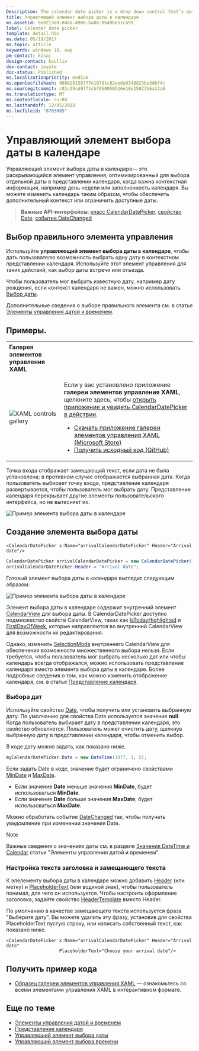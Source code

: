 ```yaml
---
Description: The calendar date picker is a drop down control that’s optimized for picking a single date from a calendar view where contextual information like the day of the week or fullness of the calendar is important.
title: Управляющий элемент выбора даты в календаре
ms.assetid: 9e0213e0-046a-4906-ba86-0b49be51ca99
label: Calendar date picker
template: detail.hbs
ms.date: 05/19/2017
ms.topic: article
keywords: windows 10, uwp
pm-contact: kisai
design-contact: ksulliv
dev-contact: joyate
doc-status: Published
ms.localizationpriority: medium
ms.openlocfilehash: 960628156777e18781c82eeda9348823be3dbf4c
ms.sourcegitcommit: c01c29cd97f1cbf050950526e18e15823b6a12a0
ms.translationtype: MT
ms.contentlocale: ru-RU
ms.lasthandoff: 12/05/2018
ms.locfileid: "8703065"
---
```

# <a name="calendar-date-picker"></a>Управляющий элемент выбора даты в календаре

 

Управляющий элемент выбора даты в календаре— это раскрывающийся элемент управления, оптимизированный для выбора отдельной даты в представлении календаря, когда важна контекстная информация, например день недели или заполненность календаря. Вы можете изменить календарь таким образом, чтобы обеспечить дополнительный контекст или ограничить доступные даты.

> **Важные API-интерфейсы**: [класс CalendarDatePicker](https://msdn.microsoft.com/library/windows/apps/xaml/windows.ui.xaml.controls.calendardatepicker.aspx), [свойство Date](https://msdn.microsoft.com/library/windows/apps/xaml/windows.ui.xaml.controls.calendardatepicker.date.aspx), [событие DateChanged](https://msdn.microsoft.com/library/windows/apps/xaml/windows.ui.xaml.controls.calendardatepicker.datechanged.aspx)


## <a name="is-this-the-right-control"></a>Выбор правильного элемента управления
Используйте **управляющий элемент выбора даты в календаре**, чтобы дать пользователю возможность выбрать одну дату в контекстном представлении календаря. Используйте этот элемент управления для таких действий, как выбор даты встречи или отъезда.

Чтобы пользователь мог выбрать известную дату, например дату рождения, если контекст календаря не важен, можно использовать [Выбор даты](date-picker.md).

Дополнительные сведения о выборе правильного элемента см. в статье [Элементы управления датой и временем](date-and-time.md).

## <a name="examples"></a>Примеры.

<table>
<th align="left">Галерея элементов управления XAML<th>
<tr>
<td><img src="images/xaml-controls-gallery-sm.png" alt="XAML controls gallery"></img></td>
<td>
    <p>Если у вас установлено приложение <strong style="font-weight: semi-bold">галереи элементов управления XAML</strong>, щелкните здесь, чтобы <a href="xamlcontrolsgallery:/item/CalendarDatePicker">открыть приложение и увидеть CalendarDatePicker в действии</a>.</p>
    <ul>
    <li><a href="https://www.microsoft.com/store/productId/9MSVH128X2ZT">Скачать приложение галереи элементов управления XAML (Microsoft Store)</a></li>
    <li><a href="https://github.com/Microsoft/Windows-universal-samples/tree/master/Samples/XamlUIBasics">Получить исходный код (GitHub)</a></li>
    </ul>
</td>
</tr>
</table>

Точка входа отображает замещающий текст, если дата не была установлена; в противном случае отображается выбранная дата. Когда пользователь выбирает точку входа, представление календаря развертывается, чтобы пользователь мог выбрать дату. Представление календаря перекрывает другие элементы пользовательского интерфейса, но не вытесняет их.

![Пример элемента выбора даты в календаре](images/calendar-date-picker-2-views.png)

## <a name="create-a-date-picker"></a>Создание элемента выбора даты

```xaml
<CalendarDatePicker x:Name="arrivalCalendarDatePicker" Header="Arrival date"/>
```

```csharp
CalendarDatePicker arrivalCalendarDatePicker = new CalendarDatePicker();
arrivalCalendarDatePicker.Header = "Arrival date";
```

Готовый элемент выбора даты в календаре выглядит следующим образом:

![Пример элемента выбора даты в календаре](images/calendar-date-picker-closed.png)

Элемент выбора даты в календаре содержит внутренний элемент [CalendarView](https://msdn.microsoft.com/library/windows/apps/xaml/windows.ui.xaml.controls.calendarview.aspx) для выбора даты. В CalendarDatePicker доступно подмножество свойств CalendarView, таких как [IsTodayHighlighted](https://msdn.microsoft.com/library/windows/apps/xaml/windows.ui.xaml.controls.calendardatepicker.istodayhighlighted.aspx) и [FirstDayOfWeek](https://msdn.microsoft.com/library/windows/apps/xaml/windows.ui.xaml.controls.calendardatepicker.firstdayofweek.aspx), которые направляются во внутренний CalendarView для возможности их редактирования. 

Однако, изменить [SelectionMode](https://msdn.microsoft.com/library/windows/apps/xaml/windows.ui.xaml.controls.calendarview.selectionmode.aspx) внутреннего CalendarView для обеспечения возможности множественного выбора нельзя. Если требуется, чтобы пользователь мог выбрать несколько дат или чтобы календарь всегда отображался, можно использовать представление календаря вместо элемента выбора даты в календаре. Более подробные сведения о том, как можно изменить отображение календаря, см. в статье [Представление календаря](calendar-view.md).

### <a name="selecting-dates"></a>Выбора дат

Используйте свойство [Date](https://msdn.microsoft.com/library/windows/apps/xaml/windows.ui.xaml.controls.calendardatepicker.date.aspx), чтобы получить или установить выбранную дату. По умолчанию для свойства Date используется значение **null**. Когда пользователь выбирает дату в представлении календаря, это свойство обновляется. Пользователь может очистить дату, щелкнув выбранную дату в представлении календаря, чтобы отменить выбор. 

В коде дату можно задать, как показано ниже.

```csharp
myCalendarDatePicker.Date = new DateTime(1977, 1, 5);
```

Если задать Date в коде, значение будет ограничено свойствами [MinDate](https://msdn.microsoft.com/library/windows/apps/xaml/windows.ui.xaml.controls.calendardatepicker.mindate.aspx) и [MaxDate](https://msdn.microsoft.com/library/windows/apps/xaml/windows.ui.xaml.controls.calendardatepicker.maxdate.aspx).
- Если значение **Date** меньше значения **MinDate**, будет использоваться **MinDate**.
- Если значение **Date** больше значения **MaxDate**, будет использоваться **MaxDate**.

Можно обработать событие [DateChanged](https://msdn.microsoft.com/library/windows/apps/xaml/windows.ui.xaml.controls.calendardatepicker.datechanged.aspx) так, чтобы получать уведомление при изменении значения Date.

> [!NOTE]
Важные сведения о значениях даты см. в разделе [Значения DateTime и Calendar](date-and-time.md#datetime-and-calendar-values) статьи "Элементы управления датой и временем".

### <a name="setting-a-header-and-placeholder-text"></a>Настройка текста заголовка и замещающего текста

К элелементу выбора даты в календаре можно добавить [Header](https://msdn.microsoft.com/library/windows/apps/xaml/windows.ui.xaml.controls.calendardatepicker.header.aspx) (или метку) и [PlaceholderText](https://msdn.microsoft.com/library/windows/apps/xaml/windows.ui.xaml.controls.calendardatepicker.placeholdertext.aspx) (или водяной знак), чтобы пользователь понимал, для чего он используется. Чтобы настроить оформление заголовка, задайте свойство [HeaderTemplate](https://msdn.microsoft.com/library/windows/apps/xaml/windows.ui.xaml.controls.calendardatepicker.headertemplate.aspx) вместо Header.

По умолчанию в качестве замещающего текста используется фраза "Выберите дату". Вы можете удалить эту фразу, установив для свойства PlaceholderText пустую строку, или написать собственный текст, как показано ниже.

```xaml
<CalendarDatePicker x:Name="arrivalCalendarDatePicker" Header="Arrival date" 
                    PlaceholderText="Choose your arrival date"/>
```

## <a name="get-the-sample-code"></a>Получить пример кода

- [Образец галереи элементов управления XAML](https://github.com/Microsoft/Windows-universal-samples/tree/master/Samples/XamlUIBasics) — ознакомьтесь со всеми элементами управления XAML в интерактивном формате.

## <a name="related-articles"></a>Еще по теме

- [Элементы управления датой и временем](date-and-time.md)
- [Представление календаря](calendar-view.md)
- [Управляющий элемент выбора даты](date-picker.md)
- [Управляющий элемент выбора времени](time-picker.md)
